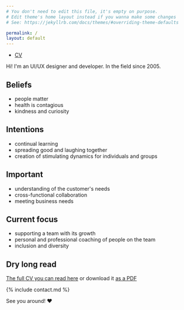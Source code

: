 ```yaml
---
# You don't need to edit this file, it's empty on purpose.
# Edit theme's home layout instead if you wanna make some changes
# See: https://jekyllrb.com/docs/themes/#overriding-theme-defaults

permalink: /
layout: default
---
```


<nav>
  <ul>
    <li class="nav__item {% if location == '/' or page.layout == 'default' %}active {% endif %}"><a href="cv">CV</a></li>
  </ul>
</nav>

Hi! I'm an UI/UX designer and developer. In the field since 2005.


## Beliefs
- people matter
- health is contagious
- kindness and curiosity


## Intentions
- continual learning
- spreading good and laughing together
- creation of stimulating dynamics for individuals and groups


## Important
- understanding of the customer's needs
- cross-functional collaboration
- meeting business needs


## Current focus
- supporting a team with its growth
- personal and professional coaching of people on the team
- inclusion and diversity


## Dry long read
[The full CV you can read here](cv) or download it [as a PDF](/tania-abanina-cv.pdf)


{% include contact.md %}


See you around! ♥
